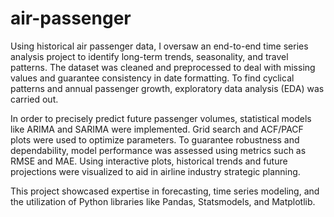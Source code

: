 # air-passenger
Using historical air passenger data, I oversaw an end-to-end time series analysis project to identify long-term trends, seasonality, and travel patterns. The dataset was cleaned and preprocessed to deal with missing values and guarantee consistency in date formatting. To find cyclical patterns and annual passenger growth, exploratory data analysis (EDA) was carried out.

In order to precisely predict future passenger volumes, statistical models like ARIMA and SARIMA were implemented. Grid search and ACF/PACF plots were used to optimize parameters. To guarantee robustness and dependability, model performance was assessed using metrics such as RMSE and MAE. Using interactive plots, historical trends and future projections were visualized to aid in airline industry strategic planning.

This project showcased expertise in forecasting, time series modeling, and the utilization of Python libraries like Pandas, Statsmodels, and Matplotlib.
